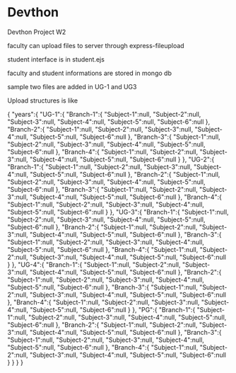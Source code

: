 # Devthon
Devthon Project W2

faculty can upload files to server through express-fileupload

student interface is in student.ejs

faculty and student informations are stored in mongo db

sample two files are added in UG-1 and UG3

Upload structures is like 

{
    "years":{
        "UG-1":{
                "Branch-1":{
                    "Subject-1":null,
                    "Subject-2":null,
                    "Subject-3":null,
                    "Subject-4":null,
                    "Subject-5":null,
                    "Subject-6":null
                },
                "Branch-2":{
                    "Subject-1":null,
                    "Subject-2":null,
                    "Subject-3":null,
                    "Subject-4":null,
                    "Subject-5":null,
                    "Subject-6":null
                },
                "Branch-3":{
                    "Subject-1":null,
                    "Subject-2":null,
                    "Subject-3":null,
                    "Subject-4":null,
                    "Subject-5":null,
                    "Subject-6":null
                },
                "Branch-4":{
                    "Subject-1":null,
                    "Subject-2":null,
                    "Subject-3":null,
                    "Subject-4":null,
                    "Subject-5":null,
                    "Subject-6":null
                }
        },
        "UG-2":{
            "Branch-1":{
                "Subject-1":null,
                "Subject-2":null,
                "Subject-3":null,
                "Subject-4":null,
                "Subject-5":null,
                "Subject-6":null
            },
            "Branch-2":{
                "Subject-1":null,
                "Subject-2":null,
                "Subject-3":null,
                "Subject-4":null,
                "Subject-5":null,
                "Subject-6":null
            },
            "Branch-3":{
                "Subject-1":null,
                "Subject-2":null,
                "Subject-3":null,
                "Subject-4":null,
                "Subject-5":null,
                "Subject-6":null
            },
            "Branch-4":{
                "Subject-1":null,
                "Subject-2":null,
                "Subject-3":null,
                "Subject-4":null,
                "Subject-5":null,
                "Subject-6":null
            }
        },
        "UG-3":{
            "Branch-1":{
                "Subject-1":null,
                "Subject-2":null,
                "Subject-3":null,
                "Subject-4":null,
                "Subject-5":null,
                "Subject-6":null
            },
            "Branch-2":{
                "Subject-1":null,
                "Subject-2":null,
                "Subject-3":null,
                "Subject-4":null,
                "Subject-5":null,
                "Subject-6":null
            },
            "Branch-3":{
                "Subject-1":null,
                "Subject-2":null,
                "Subject-3":null,
                "Subject-4":null,
                "Subject-5":null,
                "Subject-6":null
            },
            "Branch-4":{
                "Subject-1":null,
                "Subject-2":null,
                "Subject-3":null,
                "Subject-4":null,
                "Subject-5":null,
                "Subject-6":null
            }
        },
        "UG-4":{
            "Branch-1":{
                "Subject-1":null,
                "Subject-2":null,
                "Subject-3":null,
                "Subject-4":null,
                "Subject-5":null,
                "Subject-6":null
            },
            "Branch-2":{
                "Subject-1":null,
                "Subject-2":null,
                "Subject-3":null,
                "Subject-4":null,
                "Subject-5":null,
                "Subject-6":null
            },
            "Branch-3":{
                "Subject-1":null,
                "Subject-2":null,
                "Subject-3":null,
                "Subject-4":null,
                "Subject-5":null,
                "Subject-6":null
            },
            "Branch-4":{
                "Subject-1":null,
                "Subject-2":null,
                "Subject-3":null,
                "Subject-4":null,
                "Subject-5":null,
                "Subject-6":null
            }
        },
        "PG":{
            "Branch-1":{
                "Subject-1":null,
                "Subject-2":null,
                "Subject-3":null,
                "Subject-4":null,
                "Subject-5":null,
                "Subject-6":null
            },
            "Branch-2":{
                "Subject-1":null,
                "Subject-2":null,
                "Subject-3":null,
                "Subject-4":null,
                "Subject-5":null,
                "Subject-6":null
            },
            "Branch-3":{
                "Subject-1":null,
                "Subject-2":null,
                "Subject-3":null,
                "Subject-4":null,
                "Subject-5":null,
                "Subject-6":null
            },
            "Branch-4":{
                "Subject-1":null,
                "Subject-2":null,
                "Subject-3":null,
                "Subject-4":null,
                "Subject-5":null,
                "Subject-6":null
            }
        }
    }
}
